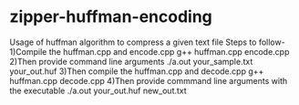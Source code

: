 # zipper-huffman-encoding
Usage of huffman algorithm to compress a given text file
Steps to follow-
1)Compile the huffman.cpp and encode.cpp
g++ huffman.cpp encode.cpp
2)Then provide command line arguments 
./a.out your_sample.txt your_out.huf
3)Then compile the huffman.cpp and decode.cpp
g++ huffman.cpp decode.cpp
4)Then provide commmand line arguments with the executable 
./a.out your_out.huf new_out.txt
